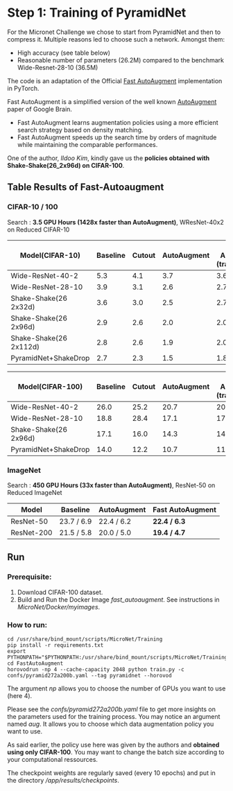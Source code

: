 # Step 1: Training of PyramidNet

For the Micronet Challenge we chose to start from PyramidNet and then to compress it. Multiple reasons led to choose
such a network. Amongst them:

- High accuracy (see table below)
- Reasonable number of parameters (26.2M) compared to the benchmark Wide-Resnet-28-10 (36.5M)

The code is an adaptation of the Official [Fast AutoAugment](https://arxiv.org/abs/1905.00397) implementation in
PyTorch.

Fast AutoAugment is a simplified version of the well known [AutoAugment](https://arxiv.org/abs/1805.09501) paper of
Google Brain.

- Fast AutoAugment learns augmentation policies using a more efficient search strategy based on density matching.
- Fast AutoAugment speeds up the search time by orders of magnitude while maintaining the comparable performances.

One of the author, *Ildoo Kim*, kindly gave us the **policies obtained with Shake-Shake(26_2x96d) on CIFAR-100**.


## Table Results of Fast-Autoaugment

### CIFAR-10 / 100

Search : **3.5 GPU Hours (1428x faster than AutoAugment)**, WResNet-40x2 on Reduced CIFAR-10

| Model(CIFAR-10)         | Baseline   | Cutout     | AutoAugment | Fast AutoAugment<br/>(transfer/direct) |
|-------------------------|------------|------------|-------------|------------------|
| Wide-ResNet-40-2        | 5.3        | 4.1        | 3.7         | 3.6 / 3.7        |
| Wide-ResNet-28-10       | 3.9        | 3.1        | 2.6         | 2.7 / 2.7        |
| Shake-Shake(26 2x32d)   | 3.6        | 3.0        | 2.5         | 2.7 / 2.5        |
| Shake-Shake(26 2x96d)   | 2.9        | 2.6        | 2.0         | 2.0 / 2.0        |
| Shake-Shake(26 2x112d)  | 2.8        | 2.6        | 1.9         | 2.0 / 1.9        |
| PyramidNet+ShakeDrop    | 2.7        | 2.3        | 1.5         | 1.8 / 1.7        |

| Model(CIFAR-100)      | Baseline   | Cutout     | AutoAugment | Fast AutoAugment<br/>(transfer/direct) |
|-----------------------|------------|------------|-------------|------------------|
| Wide-ResNet-40-2      | 26.0       | 25.2       | 20.7        | 20.6 / 20.6      |
| Wide-ResNet-28-10     | 18.8       | 28.4       | 17.1        | 17.8 / 17.5      |
| Shake-Shake(26 2x96d) | 17.1       | 16.0       | 14.3        | 14.9 / 14.6      |
| PyramidNet+ShakeDrop  | 14.0       | 12.2       | 10.7        | 11.9 / 11.7      |

### ImageNet

Search : **450 GPU Hours (33x faster than AutoAugment)**, ResNet-50 on Reduced ImageNet

| Model      | Baseline   | AutoAugment | Fast AutoAugment |
|------------|------------|-------------|------------------|
| ResNet-50  | 23.7 / 6.9 | 22.4 / 6.2  | **22.4 / 6.3**   |
| ResNet-200 | 21.5 / 5.8 | 20.0 / 5.0  | **19.4 / 4.7**   |



## Run

### Prerequisite:
1. Download CIFAR-100 dataset.
1. Build and Run the Docker Image *fast_autoaugment*. See instructions in *MicroNet/Docker/myimages*.


### How to run:
```
cd /usr/share/bind_mount/scripts/MicroNet/Training
pip install -r requirements.txt
export PYTHONPATH="$PYTHONPATH:/usr/share/bind_mount/scripts/MicroNet/Training"
cd FastAutoAugment
horovodrun -np 4 --cache-capacity 2048 python train.py -c confs/pyramid272a200b.yaml --tag pyramidnet --horovod
```

The argument *np* allows you to choose the number of GPUs you want to use (here 4).

Please see the *confs/pyramid272a200b.yaml* file to get more insights on the parameters used for the training process.
You may notice an argument named *aug*. It allows you to choose which data augmentation policy you want to use.

As said earlier, the policy use here was given by the authors and **obtained using only CIFAR-100**. You may want to
change the batch size according to your computational ressources.

The checkpoint weights are regularly saved (every 10 epochs) and put in the directory */app/results/checkpoints*.

